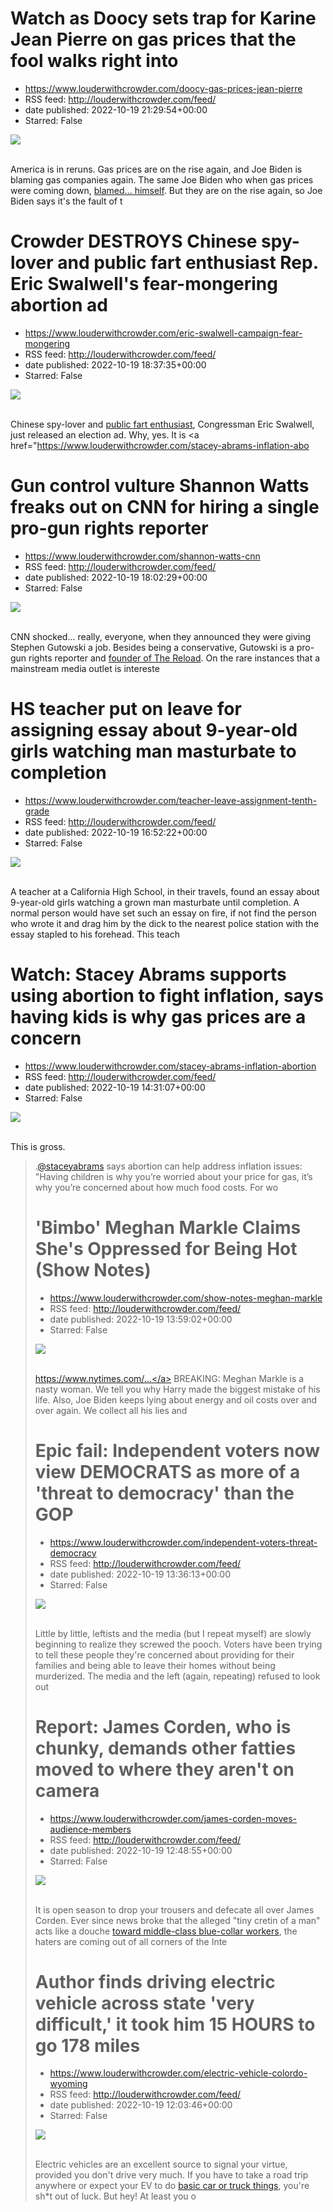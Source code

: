 # Watch as Doocy sets trap for Karine Jean Pierre on gas prices that the fool walks right into
 - https://www.louderwithcrowder.com/doocy-gas-prices-jean-pierre
 - RSS feed: http://louderwithcrowder.com/feed/
 - date published: 2022-10-19 21:29:54+00:00
 - Starred: False

<img src="https://www.louderwithcrowder.com/media-library/image.png?id=31970288&amp;width=1245&amp;height=700&amp;coordinates=0%2C0%2C0%2C118" /><br /><br /><p>America is in reruns. Gas prices are on the rise again, and Joe Biden is blaming gas companies again. The same Joe Biden who when gas prices were coming down, <a href="https://www.louderwithcrowder.com/doocy-jean-pierre-gas-prices" target="_blank">blamed... himself</a>. But they are on the rise again, so Joe Biden says it's the fault of t

# Crowder DESTROYS Chinese spy-lover and public fart enthusiast Rep. Eric Swalwell's fear-mongering abortion ad
 - https://www.louderwithcrowder.com/eric-swalwell-campaign-fear-mongering
 - RSS feed: http://louderwithcrowder.com/feed/
 - date published: 2022-10-19 18:37:35+00:00
 - Starred: False

<img src="https://www.louderwithcrowder.com/media-library/image.jpg?id=31969337&amp;width=1245&amp;height=700&amp;coordinates=0%2C0%2C0%2C1" /><br /><br /><p>
	Chinese spy-lover and <a href="https://www.louderwithcrowder.com/eric-swalwell-appears-to-fart-on-live-tv-prompting-fartgate-to-trend-it-is-spectacular" target="_blank">public fart enthusiast</a>, Congressman Eric Swalwell, just released an election ad. Why, yes. It is <a href="https://www.louderwithcrowder.com/stacey-abrams-inflation-abo

# Gun control vulture Shannon Watts freaks out on CNN for hiring a single pro-gun rights reporter
 - https://www.louderwithcrowder.com/shannon-watts-cnn
 - RSS feed: http://louderwithcrowder.com/feed/
 - date published: 2022-10-19 18:02:29+00:00
 - Starred: False

<img src="https://www.louderwithcrowder.com/media-library/image.png?id=31969106&amp;width=1245&amp;height=700&amp;coordinates=0%2C0%2C0%2C185" /><br /><br /><p>CNN shocked... really, everyone, when they announced they were giving Stephen Gutowski a job. Besides being a conservative, Gutowski is a pro-gun rights reporter and <a href="https://thereload.com/why-im-joining-cnn-as-an-analyst/" target="_blank">founder of The Reload</a>. On the rare instances that a mainstream media outlet is intereste

# HS teacher put on leave for assigning essay about 9-year-old girls watching man masturbate to completion
 - https://www.louderwithcrowder.com/teacher-leave-assignment-tenth-grade
 - RSS feed: http://louderwithcrowder.com/feed/
 - date published: 2022-10-19 16:52:22+00:00
 - Starred: False

<img src="https://www.louderwithcrowder.com/media-library/image.jpg?id=31968859&amp;width=1245&amp;height=700&amp;coordinates=0%2C59%2C0%2C59" /><br /><br /><p>A teacher at a California High School, in their travels, found an essay about 9-year-old girls watching a grown man masturbate until completion. A normal person would have set such an essay on fire, if not find the person who wrote it and drag him by the dick to the nearest police station with the essay stapled to his forehead. This teach

# Watch: Stacey Abrams supports using abortion to fight inflation, says having kids is why gas prices are a concern
 - https://www.louderwithcrowder.com/stacey-abrams-inflation-abortion
 - RSS feed: http://louderwithcrowder.com/feed/
 - date published: 2022-10-19 14:31:07+00:00
 - Starred: False

<img src="https://www.louderwithcrowder.com/media-library/image.png?id=31967521&amp;width=1200&amp;height=800&amp;coordinates=0%2C0%2C24%2C0" /><br /><br /><p>This is gross.</p><div class="rm-embed embed-media"><blockquote class="twitter-tweet">.<a href="https://twitter.com/staceyabrams?ref_src=twsrc%5Etfw">@staceyabrams</a> says abortion can help address inflation issues: "Having children is why you’re worried about your price for gas, it’s why you’re concerned about how much food costs. For wo

# 'Bimbo' Meghan Markle Claims She's Oppressed for Being Hot (Show Notes)
 - https://www.louderwithcrowder.com/show-notes-meghan-markle
 - RSS feed: http://louderwithcrowder.com/feed/
 - date published: 2022-10-19 13:59:02+00:00
 - Starred: False

<img src="https://www.louderwithcrowder.com/media-library/image.jpg?id=31967455&amp;width=1200&amp;height=800&amp;coordinates=0%2C0%2C200%2C0" /><br /><br /><p><a href="https://www.louderwithcrowder.com/feeds/Even%20as%20oil%20prices%20ease..." target="_blank">https://www.nytimes.com/...</a>
	BREAKING: Meghan Markle is a nasty woman. We tell you why Harry made the biggest mistake of his life. Also, Joe Biden keeps lying about energy and oil costs over and over again. We collect all his lies and 

# Epic fail: Independent voters now view DEMOCRATS as more of a 'threat to democracy' than the GOP
 - https://www.louderwithcrowder.com/independent-voters-threat-democracy
 - RSS feed: http://louderwithcrowder.com/feed/
 - date published: 2022-10-19 13:36:13+00:00
 - Starred: False

<img src="https://www.louderwithcrowder.com/media-library/image.jpg?id=31967182&amp;width=1200&amp;height=800&amp;coordinates=11%2C0%2C12%2C0" /><br /><br /><p>Little by little, leftists and the media (but I repeat myself) are slowly beginning to realize they screwed the pooch. Voters have been trying to tell these people they're concerned about providing for their families and being able to leave their homes without being murderized. The media and the left (again, repeating) refused to look out

# Report: James Corden, who is chunky, demands other fatties moved to where they aren't on camera
 - https://www.louderwithcrowder.com/james-corden-moves-audience-members
 - RSS feed: http://louderwithcrowder.com/feed/
 - date published: 2022-10-19 12:48:55+00:00
 - Starred: False

<img src="https://www.louderwithcrowder.com/media-library/image.jpg?id=31966997&amp;width=1200&amp;height=400&amp;coordinates=0%2C127%2C0%2C285" /><br /><br /><p>It is open season to drop your trousers and defecate all over James Corden. Ever since news broke that the alleged "tiny cretin of a man" acts like a douche <a href="https://www.louderwithcrowder.com/james-corden-restaurant" target="_blank">toward middle-class blue-collar workers</a>, the haters are coming out of all corners of the Inte

# Author finds driving electric vehicle across state 'very difficult,' it took him 15 HOURS to go 178 miles
 - https://www.louderwithcrowder.com/electric-vehicle-colordo-wyoming
 - RSS feed: http://louderwithcrowder.com/feed/
 - date published: 2022-10-19 12:03:46+00:00
 - Starred: False

<img src="https://www.louderwithcrowder.com/media-library/image.jpg?id=31966852&amp;width=1245&amp;height=700&amp;coordinates=0%2C59%2C0%2C59" /><br /><br /><p>Electric vehicles are an excellent source to signal your virtue, provided you don't drive very much. If you have to take a road trip anywhere or expect your EV to do <a href="https://www.louderwithcrowder.com/ford-electric-truck-total-disaster" target="_blank">basic car or truck things</a>, you're sh*t out of luck. But hey! At least you o
